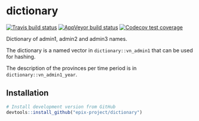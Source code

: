 # dictionary

[![Travis build status](https://travis-ci.org/epix-project/dictionary.svg?branch=master)](https://travis-ci.org/epix-project/dictionary)
[![AppVeyor build status](https://ci.appveyor.com/api/projects/status/github/epix-project/dictionary?branch=master&svg=true)](https://ci.appveyor.com/project/epix-project/dictionary)
[![Codecov test coverage](https://codecov.io/gh/epix-project/dictionary/branch/master/graph/badge.svg)](https://codecov.io/gh/epix-project/dictionary?branch=master)

Dictionary of admin1, admin2 and admin3 names.

The dictionary is a named vector in `dictionary::vn_admin1` that can be used for hashing.

The description of the provinces per time period is in `dictionary::vn_admin1_year`.

## Installation

``` r
# Install development version from GitHub
devtools::install_github("epix-project/dictionary")
```
